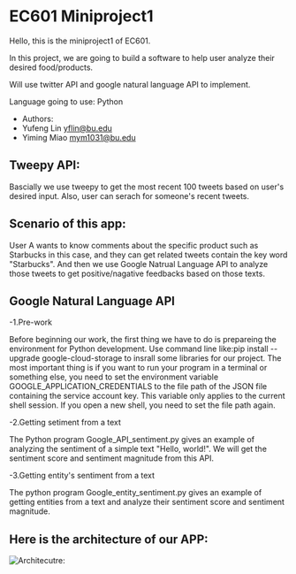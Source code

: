 # EC601 Miniproject1

Hello, this is the miniproject1 of EC601.

In this project, we are going to build a software to help user analyze their desired food/products.

Will use twitter API and google natural language API to implement.

Language going to use: Python

- Authors:
- Yufeng Lin     yflin@bu.edu
- Yiming Miao    mym1031@bu.edu

## Tweepy API:

Bascially we use tweepy to get the most recent 100 tweets based on user's desired input.
Also, user can serach for someone's recent tweets.
## Scenario of this app:
User A wants to know comments about the specific product such as Starbucks in this case, and they can get related tweets contain the key word "Starbucks". And then we use Google Natrual Language API to analyze those tweets to get positive/nagative feedbacks based on those texts.
## Google Natural Language API

-1.Pre-work

 Before beginning our work, the first thing we have to do is prepareing the environment for Python development. Use command line like:pip install --upgrade google-cloud-storage to insrall some libraries for our project. The most important thing is if you want to run your program in a terminal or something else, you need to set the environment variable GOOGLE_APPLICATION_CREDENTIALS to the file path of the JSON file containing the service account key. This variable only applies to the current shell session. If you open a new shell, you need to set the file path again.
 
-2.Getting setiment from a text
 
 The Python program Google_API_sentiment.py gives an example of analyzing the sentiment of a simple text "Hello, world!". We will get the sentiment score and sentiment magnitude from this API.
 
-3.Getting entity's sentiment from a text

 The python program Google_entity_sentiment.py gives an example of getting entities from a text and analyze their sentiment score and sentiment magnitude.
 
## Here is the architecture of our APP:

![Architecutre: ](https://github.com/Yufeng-L/EC601_miniproject1/blob/master/architecture.png)

